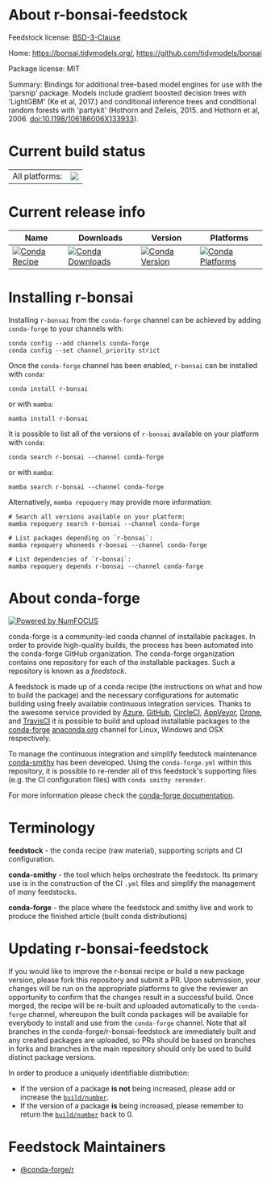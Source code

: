 About r-bonsai-feedstock
========================

Feedstock license: [BSD-3-Clause](https://github.com/conda-forge/r-bonsai-feedstock/blob/main/LICENSE.txt)

Home: https://bonsai.tidymodels.org/, https://github.com/tidymodels/bonsai

Package license: MIT

Summary: Bindings for additional tree-based model engines for use with the 'parsnip' package. Models include gradient boosted decision trees with 'LightGBM' (Ke et al, 2017.) and conditional inference trees and conditional random forests with 'partykit' (Hothorn and Zeileis, 2015. and Hothorn et al, 2006. <doi:10.1198/106186006X133933>).

Current build status
====================


<table><tr><td>All platforms:</td>
    <td>
      <a href="https://dev.azure.com/conda-forge/feedstock-builds/_build/latest?definitionId=18184&branchName=main">
        <img src="https://dev.azure.com/conda-forge/feedstock-builds/_apis/build/status/r-bonsai-feedstock?branchName=main">
      </a>
    </td>
  </tr>
</table>

Current release info
====================

| Name | Downloads | Version | Platforms |
| --- | --- | --- | --- |
| [![Conda Recipe](https://img.shields.io/badge/recipe-r--bonsai-green.svg)](https://anaconda.org/conda-forge/r-bonsai) | [![Conda Downloads](https://img.shields.io/conda/dn/conda-forge/r-bonsai.svg)](https://anaconda.org/conda-forge/r-bonsai) | [![Conda Version](https://img.shields.io/conda/vn/conda-forge/r-bonsai.svg)](https://anaconda.org/conda-forge/r-bonsai) | [![Conda Platforms](https://img.shields.io/conda/pn/conda-forge/r-bonsai.svg)](https://anaconda.org/conda-forge/r-bonsai) |

Installing r-bonsai
===================

Installing `r-bonsai` from the `conda-forge` channel can be achieved by adding `conda-forge` to your channels with:

```
conda config --add channels conda-forge
conda config --set channel_priority strict
```

Once the `conda-forge` channel has been enabled, `r-bonsai` can be installed with `conda`:

```
conda install r-bonsai
```

or with `mamba`:

```
mamba install r-bonsai
```

It is possible to list all of the versions of `r-bonsai` available on your platform with `conda`:

```
conda search r-bonsai --channel conda-forge
```

or with `mamba`:

```
mamba search r-bonsai --channel conda-forge
```

Alternatively, `mamba repoquery` may provide more information:

```
# Search all versions available on your platform:
mamba repoquery search r-bonsai --channel conda-forge

# List packages depending on `r-bonsai`:
mamba repoquery whoneeds r-bonsai --channel conda-forge

# List dependencies of `r-bonsai`:
mamba repoquery depends r-bonsai --channel conda-forge
```


About conda-forge
=================

[![Powered by
NumFOCUS](https://img.shields.io/badge/powered%20by-NumFOCUS-orange.svg?style=flat&colorA=E1523D&colorB=007D8A)](https://numfocus.org)

conda-forge is a community-led conda channel of installable packages.
In order to provide high-quality builds, the process has been automated into the
conda-forge GitHub organization. The conda-forge organization contains one repository
for each of the installable packages. Such a repository is known as a *feedstock*.

A feedstock is made up of a conda recipe (the instructions on what and how to build
the package) and the necessary configurations for automatic building using freely
available continuous integration services. Thanks to the awesome service provided by
[Azure](https://azure.microsoft.com/en-us/services/devops/), [GitHub](https://github.com/),
[CircleCI](https://circleci.com/), [AppVeyor](https://www.appveyor.com/),
[Drone](https://cloud.drone.io/welcome), and [TravisCI](https://travis-ci.com/)
it is possible to build and upload installable packages to the
[conda-forge](https://anaconda.org/conda-forge) [anaconda.org](https://anaconda.org/)
channel for Linux, Windows and OSX respectively.

To manage the continuous integration and simplify feedstock maintenance
[conda-smithy](https://github.com/conda-forge/conda-smithy) has been developed.
Using the ``conda-forge.yml`` within this repository, it is possible to re-render all of
this feedstock's supporting files (e.g. the CI configuration files) with ``conda smithy rerender``.

For more information please check the [conda-forge documentation](https://conda-forge.org/docs/).

Terminology
===========

**feedstock** - the conda recipe (raw material), supporting scripts and CI configuration.

**conda-smithy** - the tool which helps orchestrate the feedstock.
                   Its primary use is in the construction of the CI ``.yml`` files
                   and simplify the management of *many* feedstocks.

**conda-forge** - the place where the feedstock and smithy live and work to
                  produce the finished article (built conda distributions)


Updating r-bonsai-feedstock
===========================

If you would like to improve the r-bonsai recipe or build a new
package version, please fork this repository and submit a PR. Upon submission,
your changes will be run on the appropriate platforms to give the reviewer an
opportunity to confirm that the changes result in a successful build. Once
merged, the recipe will be re-built and uploaded automatically to the
`conda-forge` channel, whereupon the built conda packages will be available for
everybody to install and use from the `conda-forge` channel.
Note that all branches in the conda-forge/r-bonsai-feedstock are
immediately built and any created packages are uploaded, so PRs should be based
on branches in forks and branches in the main repository should only be used to
build distinct package versions.

In order to produce a uniquely identifiable distribution:
 * If the version of a package **is not** being increased, please add or increase
   the [``build/number``](https://docs.conda.io/projects/conda-build/en/latest/resources/define-metadata.html#build-number-and-string).
 * If the version of a package **is** being increased, please remember to return
   the [``build/number``](https://docs.conda.io/projects/conda-build/en/latest/resources/define-metadata.html#build-number-and-string)
   back to 0.

Feedstock Maintainers
=====================

* [@conda-forge/r](https://github.com/conda-forge/r/)

